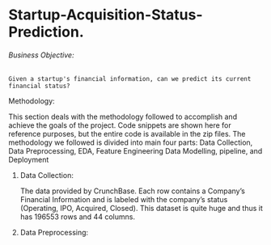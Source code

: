 # Startup-Acquisition-Status-Prediction.
###### Business Objective:

	Given a startup's financial information, can we predict its current financial status?

Methodology:

This section deals with the methodology followed to accomplish and achieve the goals of the project. Code snippets are shown here for reference purposes, but the entire code is available in the zip files. The methodology we followed is divided into main four parts: Data Collection, Data Preprocessing, EDA, Feature Engineering Data Modelling, pipeline, and Deployment 

1. Data Collection:

	The data provided by CrunchBase. Each row contains a Company’s Financial Information and is labeled with the company’s status (Operating, IPO, Acquired, Closed). This dataset is quite huge and thus it has 196553 rows and 44 columns.

2. Data Preprocessing:

